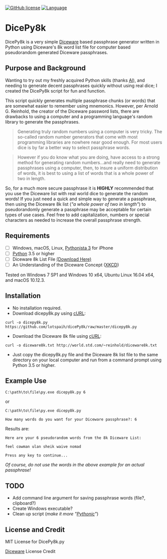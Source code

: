 [![GitHub license](https://img.shields.io/badge/license-MIT-green.svg)](https://gitlab.com/lotspaih/dicePy8k/blob/master/LICENSE) [![Language](https://img.shields.io/badge/language-python-blue.svg)](https://www.python.org/) 

# DicePy8k
DicePy8k is a very simple [Diceware](http://world.std.com/~reinhold/diceware.html) based passphrase generator written in Python using Diceware's 8k word list file for computer based pseudorandom generated Diceware passphrases.

## Purpose and Background
Wanting to try out my freshly acquired Python skills (thanks [Al](https://github.com/asweigart)), and needing to generate decent passphrases quickly without using real dice; I created the DicePy8k script for fun and function.

This script quickly generates multiple passphrase chunks (or words) that are somewhat easier to remember using mnemonics. However, per Arnold G. Reinhold, the creator of the Diceware password lists, there are drawbacks to using a computer and a programming language's random library to generate the passphrases.

>Generating truly random numbers using a computer is very tricky. The so-called random number generators that come with most programming libraries are nowhere near good enough. For most users dice is by far a better way to select passphrase words.

>However if you do know what you are doing, have access to a strong method for generating random numbers...and really need to generate passphrases using a computer, then, to insure a uniform distribution of words, it is best to using a list of words that is a whole power of two in length.

So, for a much more secure passphrase it is **HIGHLY** recommended that you use the Diceware list with real world dice to generate the random words! If you just need a quick and simple way to generate a passphrase, then using the Diceware 8k list (*"a whole power of two in length"*) to pseudorandomly generate a passphrase may be acceptable for certain types of use cases. Feel free to add capitalization, numbers or special characters as needed to increase the overall passphrase strength.

## Requirements
* [ ] Windows, macOS, Linux, [Pythonista 3](http://omz-software.com/pythonista/) for iPhone
* [ ] [Python](https://www.python.org/downloads/) 3.5 or higher
* [ ] Diceware 8k List File [(Download Here)](http://world.std.com/~reinhold/diceware8k.txt)
* [ ] An Understanding of the Diceware Concept ([XKCD](https://xkcd.com/936/))

Tested on Windows 7 SP1 and Windows 10 x64, Ubuntu Linux 16.04 x64, and macOS 10.12.3.

## Installation
* No installation required. 
* Download dicepy8k.py using [cURL](https://curl.haxx.se/):
```
curl -o dicepy8k.py https://github.com/lotspaih/dicePy8k/raw/master/dicepy8k.py
```

* Download the Diceware 8k file using [cURL](https://curl.haxx.se/):
```
curl -o diceware8k.txt http://world.std.com/~reinhold/diceware8k.txt
```

* Just copy the dicepy8k.py file and the Diceware 8k list file to the same directory on your local computer and run from a command prompt using Python 3.5 or higher.


## Example Use
```
C:\path\to\file\py.exe dicepy8k.py 6
```
or
```
C:\path\to\file\py.exe dicepy8k.py
```
```
How many words do you want for your Diceware passphrase?: 6
```
Results are:
```
Here are your 6 pseudorandom words from the 8k Diceware List:

feel cowman ulan sheik waive nomad

Press any key to continue...
```
*Of course, do not use the words in the above example for an actual passphrase!*

## TODO
* Add command line argument for saving passphrase words (file?, clipboard?)
* Create Windows executable?
* Clean up script (*make it more "[Pythonic](http://docs.python-guide.org/en/latest/writing/style/)"*)

## License and Credit
MIT License for DicePy8k.py

[Diceware](http://world.std.com/~reinhold/diceware.html)
 License Credit
